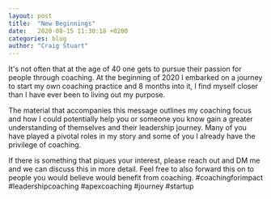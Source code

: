 ```yaml
---
layout: post 
title:  "New Beginnings"
date:   2020-08-15 11:30:18 +0200
categories: blog
author: "Craig Stuart"
---
```


It's not often that at the age of 40 one gets to pursue their passion for people through coaching. At the beginning of 2020 I embarked on a journey to start my own coaching practice and 8 months into it, I find myself closer than I have ever been to living out my purpose.

The material that accompanies this message outlines my coaching focus and how I could potentially help you or someone you know gain a greater understanding of themselves and their leadership journey. Many of you have played a pivotal roles in my story and some of you I already have the privilege of coaching.

If there is something that piques your interest, please reach out and DM me and we can discuss this in more detail. Feel free to also forward this on to people you would believe would benefit from coaching.
#coachingforimpact #leadershipcoaching #apexcoaching #journey #startup